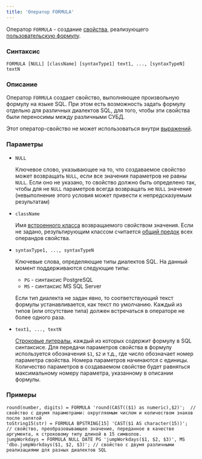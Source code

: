 ```yaml
---
title: 'Оператор FORMULA'
---
```


Оператор `FORMULA` - создание [свойства](Properties.md), реализующего [пользовательскую формулу](Custom_formula_FORMULA.md).

### Синтаксис

    FORMULA [NULL] [className] [syntaxType1] text1, ..., [syntaxTypeN] textN

### Описание

Оператор `FORMULA` создает свойство, выполняющее произвольную формулу на языке SQL. При этом есть возможность задать формулу отдельно для различных диалектов SQL, для того, чтобы эти свойства были переносимы между различными СУБД. 

Этот оператор-свойство не может использоваться внутри [выражений](Expression.md).

### Параметры

- `NULL`

    Ключевое слово, указывающее на то, что создаваемое свойство может возвращать `NULL`, если все значения параметров не равны `NULL`. Если оно не указано, то свойство должно быть определено так, чтобы для не `NULL` параметров всегда возвращать не `NULL` значение (невыполнение этого условия может привести к непредсказуемым результатам)

- `className`

    Имя [встроенного класса](Built-in_classes.md) возвращаемого свойством значения. Если не задано, результирующим классом считается [общий предок](Built-in_classes.md#commonparentclass) всех операндов свойства.

- `syntaxType1, ..., syntaxTypeN`

    Ключевые слова, определяющие типы диалектов SQL. На данный момент поддерживаются следующие типы:

    - `PG` - синтаксис PostgreSQL
    - `MS` - синтаксис MS SQL Server

  Если тип диалекта не задан явно, то соответствующий текст формулы устанавливается, как текст по умолчанию. Каждый из типов (или отсутствие типа) должен встречаться в операторе не более одного раза.

- `text1, ..., textN`

    [Строковые литералы](IDs.md#strliteral-broken), каждый из которых содержит формулу в SQL синтаксисе. Для передачи параметров свойства в формулу используется обозначения `$1`, `$2` и т.д., где число обозначает номер параметра свойства. Номера параметров начинаются с единицы. Количество параметров в создаваемом свойстве будет равняться максимальному номеру параметра, указанному в описании формулы.

### Примеры

```lsf
round(number, digits) = FORMULA 'round(CAST(($1) as numeric),$2)';  // свойство с двумя параметрами: округляемым числом и количеством знаков после запятой
toString15(str) = FORMULA BPSTRING[15] 'CAST($1 AS character(15))';   // свойство, преобразовывающее значение, переданное в качестве аргумента, к строковому типу длиной в 15 символов.
jumpWorkdays = FORMULA NULL DATE PG 'jumpWorkdays($1, $2, $3)', MS 'dbo.jumpWorkdays($1, $2, $3)'; // свойство с двумя различными реализациями для разных диалектов SQL
```
